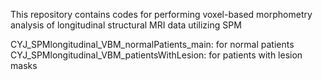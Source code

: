 This repository contains codes for performing voxel-based morphometry analysis of longitudinal structural MRI data utilizing SPM

CYJ_SPMlongitudinal_VBM_normalPatients_main: for normal patients
CYJ_SPMlongitudinal_VBM_patientsWithLesion: for patients with lesion masks
